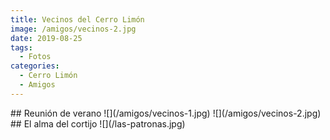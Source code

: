 ```yaml
---
title: Vecinos del Cerro Limón
image: /amigos/vecinos-2.jpg
date: 2019-08-25
tags:
  - Fotos
categories:
  - Cerro Limón
  - Amigos
---
```

<social-share />
## Reunión de verano
![](/amigos/vecinos-1.jpg)
![](/amigos/vecinos-2.jpg)
## El alma del cortijo
![](/las-patronas.jpg)
